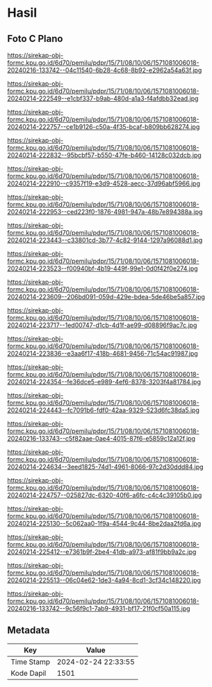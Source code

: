 # Hasil

## Foto C Plano

https://sirekap-obj-formc.kpu.go.id/6d70/pemilu/pdpr/15/71/08/10/06/1571081006018-20240216-133742--04c11540-6b28-4c68-8b92-e2962a54a63f.jpg

https://sirekap-obj-formc.kpu.go.id/6d70/pemilu/pdpr/15/71/08/10/06/1571081006018-20240214-222549--e1cbf337-b9ab-480d-a1a3-f4afdbb32ead.jpg

https://sirekap-obj-formc.kpu.go.id/6d70/pemilu/pdpr/15/71/08/10/06/1571081006018-20240214-222757--ce1b9126-c50a-4f35-bcaf-b809bb628274.jpg

https://sirekap-obj-formc.kpu.go.id/6d70/pemilu/pdpr/15/71/08/10/06/1571081006018-20240214-222832--95bcbf57-b550-47fe-b460-14128c032dcb.jpg

https://sirekap-obj-formc.kpu.go.id/6d70/pemilu/pdpr/15/71/08/10/06/1571081006018-20240214-222910--c9357f19-e3d9-4528-aecc-37d96abf5966.jpg

https://sirekap-obj-formc.kpu.go.id/6d70/pemilu/pdpr/15/71/08/10/06/1571081006018-20240214-222953--ced223f0-1876-4981-947a-48b7e894388a.jpg

https://sirekap-obj-formc.kpu.go.id/6d70/pemilu/pdpr/15/71/08/10/06/1571081006018-20240214-223443--c33801cd-3b77-4c82-9144-1297a96088d1.jpg

https://sirekap-obj-formc.kpu.go.id/6d70/pemilu/pdpr/15/71/08/10/06/1571081006018-20240214-223523--f00940bf-4b19-449f-99e1-0d0f42f0e274.jpg

https://sirekap-obj-formc.kpu.go.id/6d70/pemilu/pdpr/15/71/08/10/06/1571081006018-20240214-223609--206bd091-059d-429e-bdea-5de46be5a857.jpg

https://sirekap-obj-formc.kpu.go.id/6d70/pemilu/pdpr/15/71/08/10/06/1571081006018-20240214-223717--1ed00747-d1cb-4d1f-ae99-d08896f9ac7c.jpg

https://sirekap-obj-formc.kpu.go.id/6d70/pemilu/pdpr/15/71/08/10/06/1571081006018-20240214-223836--e3aa6f17-418b-4681-9456-71c54ac91987.jpg

https://sirekap-obj-formc.kpu.go.id/6d70/pemilu/pdpr/15/71/08/10/06/1571081006018-20240214-224354--fe36dce5-e989-4ef6-8378-3203f4a81784.jpg

https://sirekap-obj-formc.kpu.go.id/6d70/pemilu/pdpr/15/71/08/10/06/1571081006018-20240214-224443--fc7091b6-fdf0-42aa-9329-523d6fc38da5.jpg

https://sirekap-obj-formc.kpu.go.id/6d70/pemilu/pdpr/15/71/08/10/06/1571081006018-20240216-133743--c5f82aae-0ae4-4015-87f6-e5859c12a12f.jpg

https://sirekap-obj-formc.kpu.go.id/6d70/pemilu/pdpr/15/71/08/10/06/1571081006018-20240214-224634--3eed1825-74d1-4961-8066-97c2d30ddd84.jpg

https://sirekap-obj-formc.kpu.go.id/6d70/pemilu/pdpr/15/71/08/10/06/1571081006018-20240214-224757--025827dc-6320-40f6-a6fc-c4c4c39105b0.jpg

https://sirekap-obj-formc.kpu.go.id/6d70/pemilu/pdpr/15/71/08/10/06/1571081006018-20240214-225130--5c062aa0-1f9a-4544-9c44-8be2daa2fd6a.jpg

https://sirekap-obj-formc.kpu.go.id/6d70/pemilu/pdpr/15/71/08/10/06/1571081006018-20240214-225412--e7361b9f-2be4-41db-a973-af81f9bb9a2c.jpg

https://sirekap-obj-formc.kpu.go.id/6d70/pemilu/pdpr/15/71/08/10/06/1571081006018-20240214-225513--06c04e62-1de3-4a94-8cd1-3cf34c148220.jpg

https://sirekap-obj-formc.kpu.go.id/6d70/pemilu/pdpr/15/71/08/10/06/1571081006018-20240216-133742--9c56f9c1-7ab9-4931-bf17-21f0cf50a115.jpg


## Metadata

| Key        | Value               |
| ---------- | ------------------- |
| Time Stamp | 2024-02-24 22:33:55 |
| Kode Dapil | 1501                |



